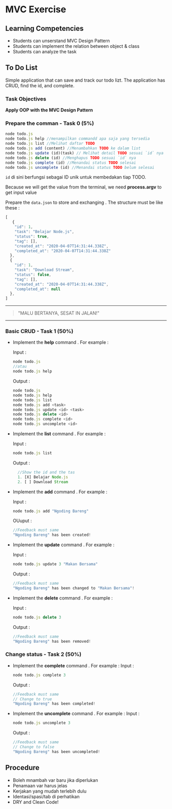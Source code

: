 # MVC Exercise

## Learning Competencies

- Students can unserstand MVC Design Pattern
- Students can implement the relation between object & class
- Students can analyze the task

## To Do List

Simple application that can save and track our todo lizt.
The application has CRUD, find the id, and complete.

### Task Objectives

**Apply OOP with the MVC Design Pattern**

### Prepare the comman - Task 0 (5%)

```javascript
node todo.js
node todo.js help //menampilkan commandd apa saja yang tersedia
node todo.js list //Melihat daftar TODO
node todo.js add (content) //Menambahkan TODO ke dalam list
node todo.js update (id)(task) // Melihat detail TODO sesuai `id` nya
node todo.js delete (id) //Menghapus TODO sesuai `id` nya
node todo.js complete (id) //Menandai status TODO selesai
node todo.js uncomplete (id) //Menandai status TODO belum selesai
```

`id` di sini berfungsi sebagai ID unik untuk membedakan tiap TODO.

Because we will get the value from the terminal, we need **process.argv** to get input value

Prepare the ``data.json`` to store and exchanging . The structure must be like these :

```javascript
[
   {
    "id": 1,
    "task": "Belajar Node.js",
    "status": true,
    "tag": [],
    "created_at": "2020-04-07T14:31:44.338Z",
    "completed_at": "2020-04-07T14:31:44.338Z"
  },
  {
    "id": 1,
    "task": "Download Stream",
    "status": false,
    "tag": [],
    "created_at": "2020-04-07T14:31:44.338Z",
    "completed_at": null
  },
]
```

___
> "MALU BERTANYA, SESAT IN JALAN!"
___

### Basic CRUD - Task 1 (50%)

- Implement the **help** command . For example :

  Input :

  ```javascript
  node todo.js
  //atau
  node todo.js help
  ```

  Output :

  ```javascript
  node todo.js
  node todo.js help
  node todo.js list  
  node todo.js add <task>
  node todo.js update <id> <task>
  node todo.js delete <id>
  node todo.js complete <id>
  node todo.js uncomplete <id>
  ```

- Implement the **list** command . For example :

  Input :

  ```javascript
  node todo.js list
  ```

  Output :

  ```javascript
    //Show the id and the tas
    1. [X] Belajar Node.js
    2. [ ] Download Stream

  ```

- Implement the **add** command . For example :

  Input :

  ```javascript
  node todo.js add "Ngoding Bareng"
  ```

  OUuput :

  ```javascript
  //Feedback must same
  "Ngoding Bareng" has been created!
  ```

- Implement the **update** command . For example :

  Input :

  ```javascript
  node todo.js update 3 "Makan Bersama"
  ```

  Output :

  ```javascript
  //Feedback must same
  "Ngoding Bareng" has been changed to "Makan Bersama"!
  ```

- Implement the **delete** command . For example :

  Input :

  ```javascript
  node todo.js delete 3
  ```

  Output :

  ```javascript
  //Feedback must same
  "Ngoding Bareng" has been removed!
  ```
  

  
### Change status - Task 2 (50%)

- Implement the **complete** command . For example :
  Input :

  ```javascript
  node todo.js complete 3
  ```

  Output :

  ```javascript
  //Feedback must same
  // Change to true
  "Ngoding Bareng" has been completed!
  ```
  
- Implement the **uncomplete** command . For example :
  Input :

  ```javascript
  node todo.js uncomplete 3
  ```

  Output :

  ```javascript
  //Feedback must same
  // Change to false
  "Ngoding Bareng" has been uncompleted!
  ```

## Procedure

- Boleh mnambah var baru jika diperlukan
- Penamaan var harus jelas
- Kerjakan yang mudah terlebih dulu
- Identasi/spasi/tab di perhatikan
- DRY and Clean Code!
